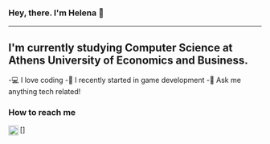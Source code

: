 ### Hey, there. I'm Helena 👋 
_____

## I'm currently studying Computer Science at Athens University of Economics and Business.
-💻 I love coding
-👾 I recently started in game development
-💬 Ask me anything tech related!

### How to reach me

[<img align="left" alt="elenasa |LinkedIn" width="20px" src="https://cdn.jsdelivr.net/npm/simple-icons@v3/icons/linkedin.svg"/>]
